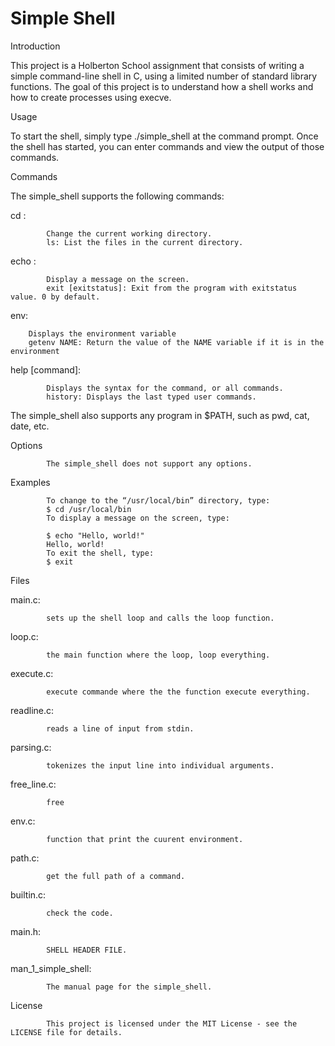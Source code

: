 # Simple Shell

Introduction

This project is a Holberton School assignment that consists of writing a simple command-line shell in C, using a limited number of standard library functions. The goal of this project is to understand how a shell works and how to create processes using execve.

Usage

To start the shell, simply type ./simple_shell at the command prompt. Once the shell has started, you can enter commands and view the output of those commands.

Commands

The simple_shell supports the following commands:

cd <directory>:

            Change the current working directory.
            ls: List the files in the current directory.
echo <text>:

            Display a message on the screen.
            exit [exitstatus]: Exit from the program with exitstatus value. 0 by default.
env:

        Displays the environment variable
        getenv NAME: Return the value of the NAME variable if it is in the environment
help [command]:

            Displays the syntax for the command, or all commands.
            history: Displays the last typed user commands.
The simple_shell also supports any program in $PATH, such as pwd, cat, date, etc.

Options

            The simple_shell does not support any options.
Examples

            To change to the “/usr/local/bin” directory, type:
            $ cd /usr/local/bin
            To display a message on the screen, type:

            $ echo "Hello, world!"
            Hello, world!
            To exit the shell, type:
            $ exit
Files

main.c:

            sets up the shell loop and calls the loop function.
loop.c:

            the main function where the loop, loop everything.
execute.c:

            execute commande where the the function execute everything.
readline.c:

            reads a line of input from stdin.
parsing.c:

            tokenizes the input line into individual arguments.
free_line.c:

            free
env.c:

            function that print the cuurent environment.
path.c:

            get the full path of a command.
builtin.c:

            check the code.
main.h:

            SHELL HEADER FILE.
man_1_simple_shell:

            The manual page for the simple_shell.
License

            This project is licensed under the MIT License - see the LICENSE file for details.
